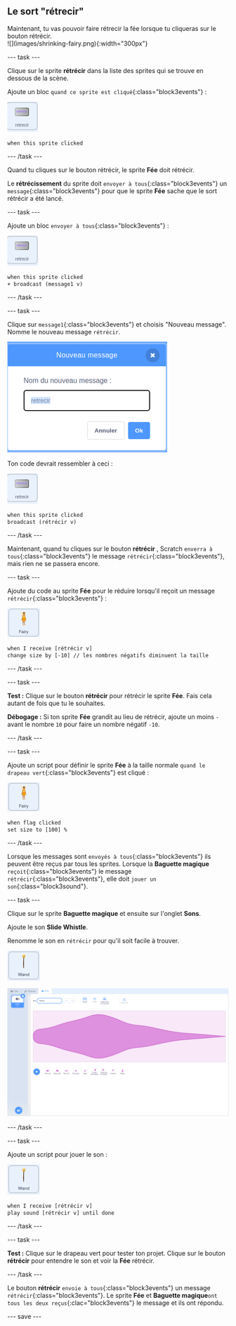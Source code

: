 ## Le sort "rétrecir"

<div style="display: flex; flex-wrap: wrap">
<div style="flex-basis: 200px; flex-grow: 1; margin-right: 15px;">
Maintenant, tu vas pouvoir faire rétrecir la fée lorsque tu cliqueras sur le bouton rétrécir.
</div>
<div>
![](images/shrinking-fairy.png){:width="300px"}
</div>
</div>

--- task ---

Clique sur le sprite **rétrécir** dans la liste des sprites qui se trouve en dessous de la scène.

Ajoute un bloc `quand ce sprite est cliqué`{:class="block3events"} :

![](images/shrink-icon.png)

```blocks3
when this sprite clicked
```

--- /task ---

Quand tu cliques sur le bouton rétrécir, le sprite **Fée** doit rétrécir.

Le **rétrécissement** du sprite doit `envoyer à tous`{:class="block3events"} un `message`{:class="block3events"} pour que le sprite **Fée** sache que le sort rétrécir a été lancé.

--- task ---

Ajoute un bloc `envoyer à tous`{:class="block3events"} :

![](images/shrink-icon.png)

```blocks3
when this sprite clicked
+ broadcast (message1 v)
```

--- /task ---

--- task ---

Clique sur `message1`{:class="block3events"} et choisis "Nouveau message". Nomme le nouveau message `rétrécir`.

![Une nouvelle boîte de dialogue avec le message rétrécir est entrée.](images/new-message.png)

Ton code devrait ressembler à ceci :

![](images/shrink-icon.png)

```blocks3
when this sprite clicked
broadcast (rétrécir v)
```

--- /task ---

Maintenant, quand tu cliques sur le bouton **rétrécir** , Scratch `enverra à tous`{:class="block3events"} le message `rétrécir`{:class="block3events"}, mais rien ne se passera encore.

--- task ---

Ajoute du code au sprite **Fée** pour le réduire lorsqu'il reçoit un message `rétrécir`{:class="block3events"} :

![](images/fairy-icon.png)

```blocks3
when I receive [rétrécir v]
change size by [-10] // les nombres négatifs diminuent la taille
```

--- /task ---

--- task ---

**Test :** Clique sur le bouton **rétrécir** pour rétrécir le sprite **Fée**. Fais cela autant de fois que tu le souhaites.

**Débogage :** Si ton sprite **Fée** grandit au lieu de rétrécir, ajoute un moins `-` avant le nombre `10` pour faire un nombre négatif `-10`.

--- /task ---

--- task ---

Ajoute un script pour définir le sprite **Fée** à la taille normale `quand le drapeau vert`{:class="block3events"} est cliqué :

![](images/fairy-icon.png)

```blocks3
when flag clicked
set size to [100] %
```

--- /task ---

Lorsque les messages sont `envoyés à tous`{:class="block3events"} ils peuvent être reçus par tous les sprites. Lorsque la **Baguette magique** `reçoit`{:class="block3events"} le message `rétrécir`{:class="block3events"}, elle doit `jouer un son`{:class="block3sound"}.

--- task ---

Clique sur le sprite **Baguette magique** et ensuite sur l'onglet **Sons**.

Ajoute le son **Slide Whistle**.

Renomme le son en `rétrécir` pour qu'il soit facile à trouver.

![](images/wand-sprite-icon.png)

![L'onglet Sons avec le son slide whistle ajouté et renommé en rétrécir dans la propriété Son.](images/slide-whistle.png)

--- /task ---

--- task ---

Ajoute un script pour jouer le son :

![](images/wand-sprite-icon.png)

```blocks3
when I receive [rétrécir v]
play sound [rétrécir v] until done

```

--- /task ---

--- task ---

**Test :** Clique sur le drapeau vert pour tester ton projet. Clique sur le bouton **rétrécir** pour entendre le son et voir la **Fée** rétrécir.

--- /task ---

Le bouton **rétrécir** `envoie à tous`{:class="block3events"} un message `rétrécir`{:class="block3events"}. Le sprite **Fée** et **Baguette magique**`ont tous les deux reçus`{:clac="block3events"} le message et ils ont répondu.

--- save ---
